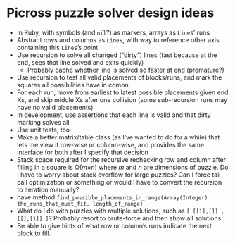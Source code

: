 # Picross puzzle solver design ideas

* In Ruby, with symbols (and `nil`?) as markers, arrays as `Line`s’ runs
* Abstract rows and columns as `Line`s, with way to reference other axis containing this `Line`s’s point
* Use recursion to solve all changed (“dirty”) lines (fast because at the end, sees that line solved and exits quickly)
	* Probably cache whether line is solved so faster at end (premature?)
* Use recursion to test all valid placements of blocks/runs, and mark the squares all possibilities have in comon
* For each run, move from earliest to latest possible placements given end Xs, and skip middle Xs after one collision (some sub-recursion runs may have no valid placements)
* In development, use assertions that each line is valid and that dirty marking solves all
* Use unit tests, too
* Make a better matrix/table class (as I’ve wanted to do for a while) that lets me view it row-wise or column-wise, and provides the same interface for both after I specify that decision
* Stack space required for the recursive rechecking row and column after filling in a square is O(<i>m</i>×<i>n</i>) where <i>m</i> and <i>n</i> are dimensions of puzzle. Do I have to worry about stack overflow for large puzzles? Can I force tail call optimization or something or would I have to convert the recursion to iteration manually?
* have method `find_possible_placements_in_range(Array(Integer) the_runs_that_must_fit, length_of_range)`
* What do I do with puzzles with multiple solutions, such as `[ [[1],[]] , [[],[1]] ]`? Probably resort to brute-force and then show all solutions.
* Be able to give hints of what row or column’s runs indicate the next block to fill.
